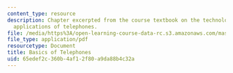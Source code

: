 ```yaml
---
content_type: resource
description: Chapter excerpted from the course textbook on the technology and computer
  applications of telephones.
file: /media/https%3A/open-learning-course-data-rc.s3.amazonaws.com/mas-632-conversational-computer-systems-fall-2008/65edef2c360b4af12f80a9da88b4c32a_shmandt_txt_ch10.pdf
file_type: application/pdf
resourcetype: Document
title: Basics of Telephones
uid: 65edef2c-360b-4af1-2f80-a9da88b4c32a
---
```

